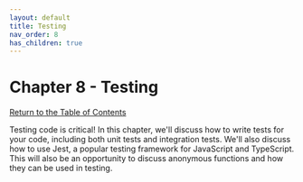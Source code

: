 ```yaml
---
layout: default
title: Testing
nav_order: 8
has_children: true
---
```


# Chapter 8 - Testing

[Return to the Table of Contents](../../index.md)

Testing code is critical! In this chapter, we'll discuss how to write tests for your code, including both unit tests and integration tests. We'll also discuss how to use Jest, a popular testing framework for JavaScript and TypeScript. This will also be an opportunity to discuss anonymous functions and how they can be used in testing.
